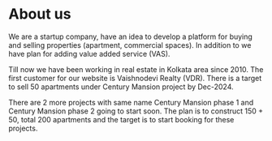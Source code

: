 # About us
We are a startup company, have an idea to develop a platform for buying and selling properties (apartment, commercial spaces). In addition to we have plan for adding value added service (VAS).

Till now we have been working in real estate in Kolkata area since 2010. The first customer for our website is Vaishnodevi Realty (VDR). There is a target to sell 50 apartments under Century Mansion project by Dec-2024. 

There are 2 more projects with same name Century Mansion phase 1 and Century Mansion phase 2 going to start soon. The plan is to construct 150 + 50, total 200 apartments and the target is to start booking for these projects.
